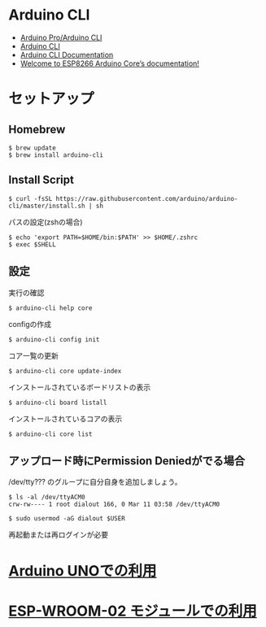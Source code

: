 # Arduino CLI

* [Arduino Pro/Arduino CLI](https://www.arduino.cc/pro/cli)
* [Arduino CLI](https://github.com/arduino/arduino-cli)
* [Arduino CLI Documentation](https://arduino.github.io/arduino-cli/)
* [Welcome to ESP8266 Arduino Core’s documentation!](https://arduino-esp8266.readthedocs.io/en/latest/)

# セットアップ

## Homebrew

	$ brew update
	$ brew install arduino-cli
	
## Install Script

	$ curl -fsSL https://raw.githubusercontent.com/arduino/arduino-cli/master/install.sh | sh

パスの設定(zshの場合)

	$ echo 'export PATH=$HOME/bin:$PATH' >> $HOME/.zshrc
	$ exec $SHELL
	
## 設定

実行の確認

	$ arduino-cli help core

configの作成

	$ arduino-cli config init

コア一覧の更新

	$ arduino-cli core update-index

インストールされているボードリストの表示

	$ arduino-cli board listall
	
インストールされているコアの表示

	$ arduino-cli core list

## アップロード時にPermission Deniedがでる場合

/dev/tty??? のグループに自分自身を追加しましょう。

	$ ls -al /dev/ttyACM0
	crw-rw---- 1 root dialout 166, 0 Mar 11 03:58 /dev/ttyACM0

	$ sudo usermod -aG dialout $USER

再起動または再ログインが必要


# [Arduino UNOでの利用](./UNO.md)
# [ESP-WROOM-02 モジュールでの利用](./ESP-WROOM-02.md)
